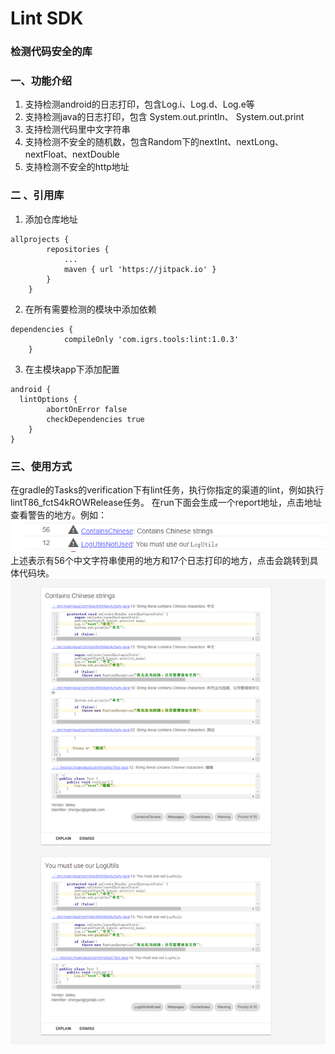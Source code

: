# Lint SDK
### 检测代码安全的库



### 一、功能介绍

1. 支持检测android的日志打印，包含Log.i、Log.d、Log.e等
2. 支持检测java的日志打印，包含 System.out.println、 System.out.print
3. 支持检测代码里中文字符串
4. 支持检测不安全的随机数，包含Random下的nextInt、nextLong、nextFloat、nextDouble
5. 支持检测不安全的http地址



### 二 、引用库
1. 添加仓库地址
```
allprojects {
		repositories {
			...
			maven { url 'https://jitpack.io' }
		}
	}
```
2. 在所有需要检测的模块中添加依赖
```
dependencies {
	        compileOnly 'com.igrs.tools:lint:1.0.3'
	}
```
3. 在主模块app下添加配置

```
android {
  lintOptions {
        abortOnError false    
        checkDependencies true
    }
}
```

### 三、使用方式
在gradle的Tasks的verification下有lint任务，执行你指定的渠道的lint，例如执行lintT86_fctS4kROWRelease任务。
在run下面会生成一个report地址，点击地址查看警告的地方。例如：
![](微信图片_20230714165333.png)
上述表示有56个中文字符串使用的地方和17个日志打印的地方，点击会跳转到具体代码块。
![](1689559901523.jpg)

